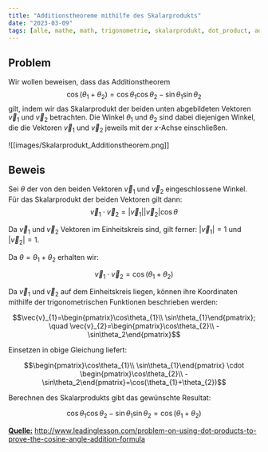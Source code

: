```yaml
---
title: "Additionstheoreme mithilfe des Skalarprodukts"
date: "2023-03-09"
tags: [alle, mathe, math, trigonometrie, skalarprodukt, dot_product, additionstheorem, sinus, cosinus, winkel]
---
```



## Problem

Wir wollen beweisen, dass das Additionstheorem $$\cos(\theta_{1}+\theta_{2})=\cos\theta_{1}\cos\theta_{2}-\sin\theta_{1}\sin\theta_{2}$$ gilt, indem wir  das Skalarprodukt der beiden unten abgebildeten Vektoren $\vec{v}_{1}$ und $\vec{v}_{2}$ betrachten.
Die Winkel $\theta_{1}$ und $\theta_{2}$ sind dabei diejenigen Winkel, die die Vektoren $\vec{v}_{1}$ und $\vec{v}_{2}$ jeweils mit der $x$-Achse einschließen.

![[images/Skalarprodukt_Additionstheorem.png]]

## Beweis

Sei $\theta$ der von den beiden Vektoren $\vec{v}_{1}$ und $\vec{v}_{2}$ eingeschlossene Winkel.
Für das Skalarprodukt der beiden Vektoren gilt dann: 
$$\vec{v}_{1} \cdot \vec{v}_{2}=|\vec{v}_{1}||\vec{v}_{2}|\cos\theta$$

Da $\vec{v}_{1}$ und $\vec{v}_{2}$ Vektoren im Einheitskreis sind, gilt ferner: $|\vec{v}_{1}|=1$ und $|\vec{v}_{2}|=1$.

Da $\theta=\theta_{1}+\theta_{2}$ erhalten wir:

$$\vec{v}_{1} \cdot \vec{v}_{2}=\cos(\theta_{1}+\theta_{2}) $$

Da $\vec{v}_{1}$ und $\vec{v}_{2}$ auf dem Einheitskreis liegen, können ihre Koordinaten mithilfe der trigonometrischen Funktionen beschrieben werden:

$$\vec{v}_{1}=\begin{pmatrix}\cos\theta_{1}\\ \sin\theta_{1}\end{pmatrix}; \quad \vec{v}_{2}=\begin{pmatrix}\cos\theta_{2}\\ -\sin\theta_2\end{pmatrix}$$

Einsetzen in obige Gleichung liefert:

$$\begin{pmatrix}\cos\theta_{1}\\ \sin\theta_{1}\end{pmatrix} \cdot \begin{pmatrix}\cos\theta_{2}\\ -\sin\theta_2\end{pmatrix}=\cos(\theta_{1}+\theta_{2})$$

Berechnen des Skalarprodukts gibt das gewünschte Resultat:

$$\cos\theta_{1}\cos\theta_{2}-\sin\theta_{1}\sin\theta_{2}=\cos(\theta_{1}+\theta_{2})$$

<u>**Quelle:**</u> http://www.leadinglesson.com/problem-on-using-dot-products-to-prove-the-cosine-angle-addition-formula
 